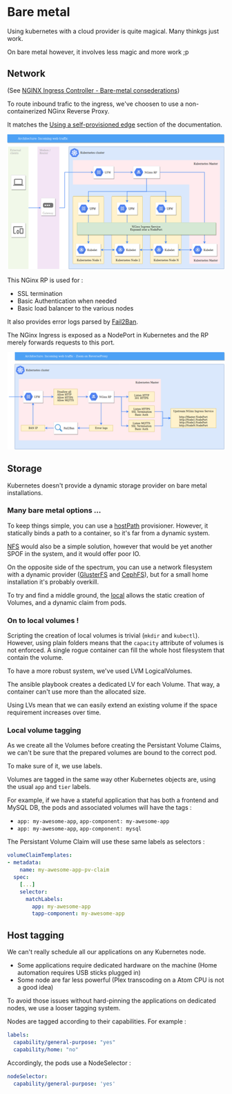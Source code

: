 
# Bare metal

Using kubernetes with a cloud provider is quite magical. Many thinkgs just work.

On bare metal however, it involves less magic and more work ;p

## Network

(See [NGINX Ingress Controller - Bare-metal consederations](https://kubernetes.github.io/ingress-nginx/deploy/baremetal/))

To route inbound trafic to the ingress, we've choosen to use a non-containerized NGinx Reverse Proxy.

It matches the [Using a self-provisioned edge](https://kubernetes.github.io/ingress-nginx/deploy/baremetal/#using-a-self-provisioned-edge) section of the documentation.

![Architecture - Incoming web traffic](diagrams/Architecture_Incoming_web_traffic.png "Architecture - Incoming web traffic")

This NGinx RP is used for : 
 - SSL termination
 - Basic Authentication when needed
 - Basic load balancer to the various nodes

It also provides error logs parsed by [Fail2Ban](https://www.fail2ban.org/wiki/index.php/Fail2Ban).

The NGinx Ingress is exposed as a NodePort in Kubernetes and the RP merely forwards requests to this port.

![Architecture - Incoming web traffic - Zoom on ReverseProxy](diagrams/Architecture_Incoming_web_traffic_-_Zoom_on_ReverseProxy.png "Architecture - Incoming web traffic - Zoom on ReverseProxy")

## Storage

Kubernetes doesn't provide a dynamic storage provider on bare metal installations.

### Many bare metal options ...

To keep things simple, you can use a [hostPath](https://kubernetes.io/docs/concepts/storage/#hostpath) provisioner.
However, it statically binds a path to a container, so it's far from a dynamic system.

[NFS](https://kubernetes.io/docs/concepts/storage/#nfs) would also be a simple solution, however that would be yet another SPOF in the system, and it would offer poor IO.

On the opposite side of the spectrum, you can use a network filesystem with a dynamic provider ([GlusterFS](https://kubernetes.io/docs/concepts/storage/#glusterfs) and [CephFS](https://kubernetes.io/docs/concepts/storage/#cephfs)), but for a small home installation it's probably overkill.

To try and find a middle ground, the [local](https://kubernetes.io/docs/concepts/storage/#local) allows the static creation of Volumes, and a dynamic claim from pods.

### On to local volumes !

Scripting the creation of local volumes is trivial  (`mkdir` and `kubectl`). However, using plain folders means that the `capacity` attribute of volumes is not enforced. A single rogue container can fill the whole host filesystem that contain the volume.

To have a more robust system, we've used LVM LogicalVolumes.

The ansible playbook creates a dedicated LV for each Volume. That way, a container can't use more than the allocated size.

Using LVs mean that we can easily extend an existing volume if the space requirement increases over time.

### Local volume tagging

As we create all the Volumes before creating the Persistant Volume Claims, we can't be sure that the prepared volumes are bound to the correct pod.

To make sure of it, we use labels.

Volumes are tagged in the same way other Kubernetes objects are, using the usual `app` and `tier` labels.

For example, if we have a stateful application that has both a frontend and MySQL DB, the pods and associated volumes will have the tags : 
 - `app: my-awesome-app`, `app-component: my-awesome-app`
 - `app: my-awesome-app`, `app-component: mysql`

The Persistant Volume Claim will use these same labels as selectors : 

```yaml
volumeClaimTemplates:
- metadata:
    name: my-awesome-app-pv-claim
  spec:
    [...]
    selector:
      matchLabels:
        app: my-awesome-app
        tapp-component: my-awesome-app
```

## Host tagging

We can't really schedule all our applications on any Kubernetes node.

- Some applications require dedicated hardware on the machine (Home automation requires USB sticks plugged in)
- Some node are far less powerful (Plex transcoding on a Atom CPU is not a good idea)

To avoid those issues without hard-pinning the applications on dedicated nodes, we use a looser tagging system.

Nodes are tagged according to their capabilities.
For example : 
```yaml
labels:
  capability/general-purpose: "yes"
  capability/home: "no"
```

Accordingly, the pods use a NodeSelector : 

```yaml
nodeSelector:
  capability/general-purpose: 'yes'
```
